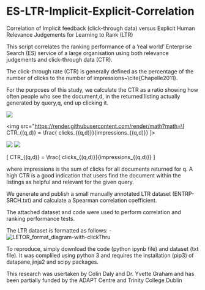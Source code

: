 # ES-LTR-Implicit-Explicit-Correlation
Correlation of Implicit feedback (click-through data) versus Explicit Human Relevance Judgements for Learning to Rank (LTR)

This script correlates the ranking performance of a ’real world’ Enterprise Search (ES) service of a large organisation using both relevance judgements and
click-through data (CTR). 


The click-through rate (CTR) is generally defined as the percentage of the number of clicks to the number of impressions~\cite{Chapelle2011}.  

For the purposes of this study, we calculate the CTR as a ratio showing how often people who see the document,d, in the returned listing actually generated by query,q, end up clicking it.
 
 <img src="https://render.githubusercontent.com/render/math?math=e^{i \pi} = -1">
 
 <img src="https://render.githubusercontent.com/render/math?math=\[ CTR_{(q,d)} = \frac{ clicks_{(q,d)}}{impressions_{(q,d)}} \]>
 
 
 <img src="https://render.githubusercontent.com/render/math?math={\L = -\sum_{j}[T_{j}ln(O_{j})] + \frac{\lambda W_{ij}^{2}}{2} \rightarrow \text{one-hot} \rightarrow -ln(O_{c}) + \frac{\lambda W_{ij}^{2}}{2}}#gh-light-mode-only">
 
 <img src="https://render.githubusercontent.com/render/math?math={\CTR_{(q,d)} = \frac{clicks_{(q,d)}}{impressions_{(q,d)}}#gh-light-mode-only">
 
 \[ CTR_{(q,d)} = \frac{ clicks_{(q,d)}}{impressions_{(q,d)}} \]
 
 where impressions is the sum of clicks for all documents returned for q.  A high CTR is a good indication that users find the document within the listings as helpful and relevant for the given query.


We generate and publish a small manually annotated LTR dataset (ENTRP-SRCH.txt) and calculate a Spearman correlation coefficient.


The attached dataset and code were used to perform correlation and ranking performance tests.

The LTR dataset is formatted as follows: -
![LETOR_format_diagram-with-clickThru](https://user-images.githubusercontent.com/51714656/179519935-eb7329c6-e9cb-4e69-b6a0-a71eef16ab03.png)

To reproduce, simply download the code (python ipynb file) and dataset (txt file).  It was compliled using python 3 and requires the installation (pip3) of datapane,jinja2 and scipy packages.

This research was usertaken by Colin Daly and Dr. Yvette Graham and has been partially funded by the ADAPT Centre and Trinity College Dublin
